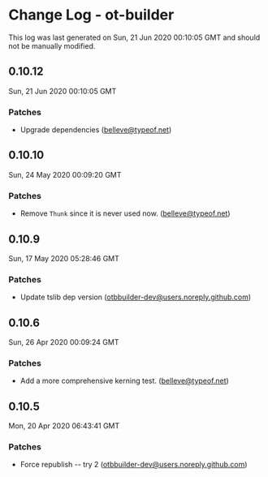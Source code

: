 # Change Log - ot-builder

This log was last generated on Sun, 21 Jun 2020 00:10:05 GMT and should not be manually modified.

<!-- Start content -->

## 0.10.12

Sun, 21 Jun 2020 00:10:05 GMT

### Patches

- Upgrade dependencies (belleve@typeof.net)

## 0.10.10

Sun, 24 May 2020 00:09:20 GMT

### Patches

- Remove `Thunk` since it is never used now. (belleve@typeof.net)

## 0.10.9

Sun, 17 May 2020 05:28:46 GMT

### Patches

- Update tslib dep version (otbbuilder-dev@users.noreply.github.com)

## 0.10.6

Sun, 26 Apr 2020 00:09:24 GMT

### Patches

- Add a more comprehensive kerning test. (belleve@typeof.net)

## 0.10.5

Mon, 20 Apr 2020 06:43:41 GMT

### Patches

- Force republish -- try 2 (otbbuilder-dev@users.noreply.github.com)
